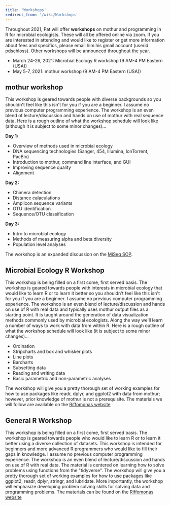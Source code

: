 ```yaml
---
title: 'Workshops'
redirect_from: '/wiki/Workshops'
---
```

Throughout 2021, Pat will offer **workshops** on mothur and programming in R
for microbial ecologists. These will all be offered online via zoom. If you are
interested in attending and would like to register or get more
information about fees and specifics, please email him his gmail account
(userid: pdschloss). Other workshops will be announced throughout the
year.

- March 24-26, 2021: Microbial Ecology R workshop (9 AM-4 PM Eastern (USA))
- May 5-7, 2021: mothur workshop (9 AM-4 PM Eastern (USA))



## mothur workshop

This workshop is geared towards people with diverse backgrounds so you
shouldn't feel like this isn't for you if you are a beginner. I assume
no previous computer programming experience. The workshop is an even
blend of lecture/discussion and hands on use of mothur with real
sequence data. Here is a rough outline of what the workshop schedule
will look like (although it is subject to some minor changes)\...

**Day 1:**

-   Overview of methods used in microbial ecology
-   DNA sequencing technologies (Sanger, 454, Illumina, IonTorrent,
    PacBio)
-   Introduction to mothur, command line interface, and GUI
-   Improving sequence quality
-   Alignment

**Day 2:**

-   Chimera detection
-   Distance calaculations
-   Amplicon sequence variants
-   OTU identification
-   Sequence/OTU classification

**Day 3:**

-   Intro to microbial ecology
-   Methods of measuring alpha and beta diversity
-   Population level analyses

The workshop is an expanded discussion on the [MiSeq SOP](wiki/MiSeq_SOP).


## Microbial Ecology R Workshop

This workshop is being filled on a first come, first served basis. The
workshop is geared towards people with interests in microbial ecology
that would like to learn R or to learn it better so you shouldn't feel
like this isn't for you if you are a beginner. I assume no previous
computer programming experience. The workshop is an even blend of
lecture/discussion and hands on use of R with real data and typically
uses mothur output files as a starting point. It is taught around the
generation of data visualization methods commonly used by microbial
ecologists. Along the way we'll learn a number of ways to work with
data from within R. Here is a rough outline of what the workshop
schedule will look like (it is subject to some minor changes)\...

-   Ordination
-   Stripcharts and box and whisker plots
-   Line plots
-   Barcharts
-   Subsetting data
-   Reading and writing data
-   Basic parametric and non-parametric analyses

The workshop will give you a pretty thorough set of working examples for
how to use packages like readr, dplyr, and ggplot2 with data from
mothur; however, prior knowledge of mothur is not a prerequisite. The
materials we will follow are available on the [Riffomonas website](http://www.riffomonas.org/minimalR/)



## General R Workshop

This workshop is being filled on a first come, first served basis. The
workshop is geared towards people who would like to learn R or to learn
it better using a diverse collection of datasets. This workshop is
intended for beginners and more advanced R programmers who would like
to fill their gaps in knowledge. I assume no previous computer
programming experience. The workshop is an even blend of
lecture/discussion and hands on use of R with real data. The material is
centered on learning how to solve problems using functions from the
"tidyverse". The workshop will give you a pretty thorough set of working
examples for how to use packages like ggplot2, readr, dplyr, stringr, and
lubridate. More importantly, the workshop will emphasize developing
problem solving skills for solving data and programming problems. The
materials can be found on the [Riffomonas website](http://www.riffomonas.org/generalR/)

